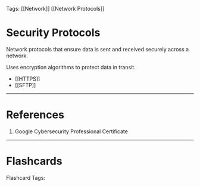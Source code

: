 Tags: [[Network]] [[Network Protocols]]
# Security Protocols

Network protocols that ensure data is sent and received securely across a network.

Uses encryption algorithms to protect data in transit.

- [[HTTPS]]
- [[SFTP]]

---
# References

1. Google Cybersecurity Professional Certificate

---
# Flashcards

Flashcard Tags: 